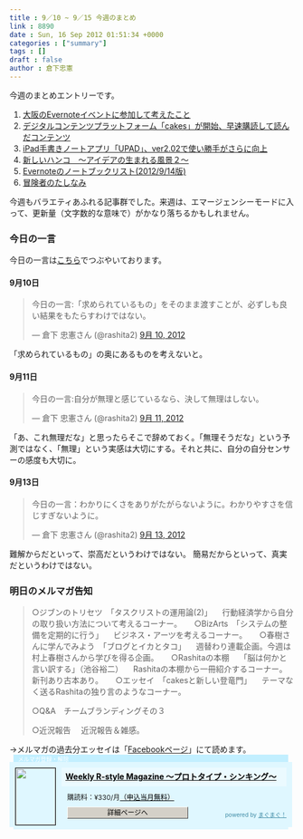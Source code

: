 ```yaml
---
title : 9／10 ~ 9／15 今週のまとめ
link : 8890
date : Sun, 16 Sep 2012 01:51:34 +0000
categories : ["summary"]
tags : []
draft : false
author : 倉下忠憲
---
```


今週のまとめエントリーです。

<ol>
<li><a href="https://rashita.net/blog/?p=8845">大阪のEvernoteイベントに参加して考えたこと</a></li>
<li><a href="https://rashita.net/blog/?p=8849">デジタルコンテンツプラットフォーム「cakes」が開始、早速購読して読んだコンテンツ</a></li>
<li><a href="https://rashita.net/blog/?p=8854">iPad手書きノートアプリ「UPAD」、ver2.02で使い勝手がさらに向上</a></li>
<li><a href="https://rashita.net/blog/?p=8862">新しいハンコ　〜アイデアの生まれる風景２〜</a></li>
<li><a href="https://rashita.net/blog/?p=8871">Evernoteのノートブックリスト(2012/9/14版)</a></li>
<li><a href="https://rashita.net/blog/?p=8882">冒険者のたしなみ</a></li></ol>

今週もバラエティあふれる記事群でした。来週は、エマージェンシーモードに入って、更新量（文字数的な意味で）がかなり落ちるかもしれません。


<h3>今日の一言</h3>
今日の一言は<a href="http://twitter.com/rashita2 ">こちら</a>でつぶやいております。
 
<h4>9月10日</h4>
<blockquote class="twitter-tweet" lang="ja"><p>今日の一言:「求められているもの」をそのまま渡すことが、必ずしも良い結果をもたらすわけではない。</p>&mdash; 倉下 忠憲さん (@rashita2) <a href="https://twitter.com/rashita2/status/245154012008161280" data-datetime="2012-09-10T13:37:25+00:00">9月 10, 2012</a></blockquote>
<script src="//platform.twitter.com/widgets.js" charset="utf-8"></script>

「求められているもの」の奥にあるものを考えないと。

<h4>9月11日</h4>
<blockquote class="twitter-tweet" lang="ja"><p>今日の一言:自分が無理と感じているなら、決して無理はしない。</p>&mdash; 倉下 忠憲さん (@rashita2) <a href="https://twitter.com/rashita2/status/245531178357112832" data-datetime="2012-09-11T14:36:09+00:00">9月 11, 2012</a></blockquote>
<script src="//platform.twitter.com/widgets.js" charset="utf-8"></script>
「あ、これ無理だな」と思ったらそこで辞めておく。「無理そうだな」という予測ではなく、「無理」という実感は大切にする。それと共に、自分の自分センサーの感度も大切に。
<h4>9月13日</h4>
<blockquote class="twitter-tweet" lang="ja"><p>今日の一言：わかりにくさをありがたがらないように。わかりやすさを信じすぎないように。</p>&mdash; 倉下 忠憲さん (@rashita2) <a href="https://twitter.com/rashita2/status/246200749560827904" data-datetime="2012-09-13T10:56:47+00:00">9月 13, 2012</a></blockquote>
<script src="//platform.twitter.com/widgets.js" charset="utf-8"></script>
難解からだといって、崇高だというわけではない。
簡易だからといって、真実だというわけではない。

<h3>明日のメルマガ告知</h3>
<blockquote>
○ジブンのトリセツ　「タスクリストの運用論(2)」
　行動経済学から自分の取り扱い方法について考えるコーナー。
　
○BizArts　「システムの整備を定期的に行う」
　ビジネス・アーツを考えるコーナー。
　
○春樹さんに学んでみよう　「ブログとイカとタコ」
　週替わり連載企画。今週は村上春樹さんから学びを得る企画。
　
○Rashitaの本棚　 「脳は何かと言い訳する」（池谷裕二）
　Rashitaの本棚から一冊紹介するコーナー。新刊あり古本あり。
　
○エッセイ　「cakesと新しい登竜門」
　テーマなく送るRashitaの独り言のようなコーナー。

○Q&A　チームブランディングその３

○近況報告
　近況報告＆雑感。
</blockquote>
→メルマガの過去分エッセイは「<a href="http://www.facebook.com/home.php#!/rashitaportal">Facebookページ</a>」にて読めます。
<div style="width:500px;margin-bottom:20px;">
<div style="height:13px;background:url(http://img.mag2.com/mag2/common/publ/pub-form/wide_b_left_top.gif) no-repeat left top;"><div style="height:13px;background:url(http://img.mag2.com/mag2/common/publ/pub-form/wide_b_right_top.gif) no-repeat right top;"><div style="margin:0 7px;padding-left:8px; height:13px; color:#fff; background:#c2efff url(http://img.mag2.com/mag2/common/publ/pub-form/wide_b_tit.gif) no-repeat left top; font-size:10px;">メルマガ登録・解除</div></div></div>
<div style="padding:10px 0;background:#dff7ff url(http://img.mag2.com/mag2/common/publ/pub-form/wide_b_bg.gif) repeat-x;font-size:12px;"><a href="http://www.mag2.com/m/0001185133.html" style="border:none;"><img src="http://www.mag2.com/images/MagazineCover/0001185133c.png" width="70" height="100" style="margin:0 10px; position:absolute; border:#000 1px solid;" /></a>
<div style="margin:0 10px 0 92px; position:relative; height:95px;">
<div style="padding:8px 7px; background-color: #ebfaff; font-weight:bold; font-size:14px; line-height:1.2;"><a href="http://www.mag2.com/m/0001185133.html" style="color:#000;">Weekly R-style Magazine ～プロトタイプ・シンキング～ </a></div>
<div style="padding:10px 0 0 10px;">購読料：&yen;330/月<a href="http://www.mag2.com/read/charge.html" style="color:#000;">（申込当月無料）</a></div><div style="margin:10px 0 0 10px; height:20px;position:relative;"><a href="http://www.mag2.com/m/0001185133.html" style="color:#000;text-decoration:none;"><span style="padding:2px 70px;border:#404040 1px solid;border-top-color:#fff;border-left-color:#fff;background-color:#d4d0c8;text-align:center;">詳細ページへ</span></a><span style="position:absolute; right:0; bottom:0; color:#3f8ba5; font-size:10px;">powered by <a href="http://www.mag2.com/" target="_blank" style="color:#3f8ba5;">まぐまぐ！</a></span></div></div>
</div>
<div style="height:4px;background:url(http://img.mag2.com/mag2/common/publ/pub-form/wide_b_left_bot.gif) no-repeat left top;"><div style="background:url(http://img.mag2.com/mag2/common/publ/pub-form/wide_b_right_bot.gif) no-repeat right top;"><div style="margin:0 7px;padding-left:8px; height:4px; background-color:#dff7ff; font-size:1px;">&nbsp;</div></div></div>
</div>
